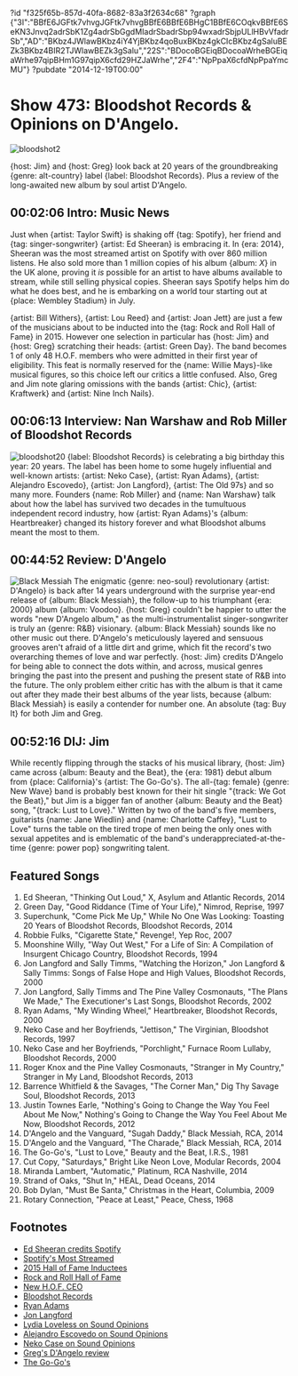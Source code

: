 ?id "f325f65b-857d-40fa-8682-83a3f2634c68"
?graph {"3I":"BBfE6JGFtk7vhvgJGFtk7vhvgBBfE6BBfE6BHgC1BBfE6COqkvBBfE6SeKN3Jnvq2adrSbK1Zg4adrSbGgdMIadrSbadrSbp94wxadrSbjpULlHBvVfadrSb","AD":"BKbz4JWlawBKbz4iY4YjBKbz4qoBuxBKbz4gkCIcBKbz4gSaluBEZk3BKbz4BIR2TJWlawBEZk3gSalu","22S":"BDocoBGEiqBDocoaWrheBGEiqaWrhe97qipBHm1G97qipX6cfd29HZJaWrhe","2F4":"NpPpaX6cfdNpPpaYmcMU"}
?pubdate "2014-12-19T00:00"
# Show 473: Bloodshot Records & Opinions on D'Angelo.

![bloodshot2](https://static.soundopinions.org/images/2014/bloodshot_web.jpg)

{host: Jim} and {host: Greg} look back at 20 years of the groundbreaking {genre: alt-country} label {label: Bloodshot Records}. Plus a review of the long-awaited new album by soul artist D'Angelo. 


## 00:02:06 Intro: Music News
Just when {artist: Taylor Swift} is shaking off {tag: Spotify}, her friend and {tag: singer-songwriter} {artist: Ed Sheeran} is embracing it. In {era: 2014}, Sheeran was the most streamed artist on Spotify with over 860 million listens. He also sold more than 1 million copies of his album {album: *X*} in the UK alone, proving it *is* possible for an artist to have albums available to stream, while still selling physical copies. Sheeran says Spotify helps him do what he does best, and he is embarking on a world tour starting out at {place: Wembley Stadium} in July. 

{artist: Bill Withers}, {artist: Lou Reed} and {artist: Joan Jett} are just a few of the musicians about to be inducted into the {tag: Rock and Roll Hall of Fame} in 2015. However one selection in particular has {host: Jim} and {host: Greg} scratching their heads: {artist: Green Day}. The band becomes 1 of only 48 H.O.F. members who were admitted in their first year of eligibility. This feat is normally reserved for the {name: Willie Mays}-like musical figures, so this choice left our critics a little confused. Also, Greg and Jim note glaring omissions with the bands {artist: Chic}, {artist: Kraftwerk} and {artist: Nine Inch Nails}.


## 00:06:13 Interview: Nan Warshaw and Rob Miller of Bloodshot Records
![bloodshot20](https://static.soundopinions.org/assets/473/AD0.jpg)
{label: Bloodshot Records} is celebrating a big birthday this year: 20 years. The label has been home to some hugely influential and well-known artists: {artist: Neko Case}, {artist: Ryan Adams}, {artist: Alejandro Escovedo}, {artist: Jon Langford}, {artist: The Old 97s} and so many more. Founders {name: Rob Miller} and {name: Nan Warshaw} talk about how the label has survived two decades in the tumultuous independent record industry, how {artist: Ryan Adams}'s {album: Heartbreaker} changed its history forever and what Bloodshot albums meant the most to them.


## 00:44:52 Review: D'Angelo
![Black Messiah](https://static.soundopinions.org/assets/473/22S0.jpg)
The enigmatic {genre: neo-soul} revolutionary {artist: D'Angelo} is back after 14 years underground with the surprise year-end release of {album: Black Messiah}, the follow-up to his triumphant {era: 2000} album {album: Voodoo}. {host: Greg} couldn't be happier to utter the words "new D'Angelo album," as the multi-instrumentalist singer-songwriter is truly an {genre: R&B} visionary. {album: Black Messiah} sounds like no other music out there. D'Angelo's meticulously layered and sensuous grooves aren't afraid of a little dirt and grime, which fit the record's two overarching themes of love and war perfectly. {host: Jim} credits D'Angelo for being able to connect the dots within, and across, musical genres bringing the past into the present and pushing the present state of R&B into the future. The only problem either critic has with the album is that it came out after they made their best albums of the year lists, because {album: Black Messiah} is easily a contender for number one. An absolute {tag: Buy It} for both Jim and Greg. 


## 00:52:16 DIJ: Jim
While recently flipping through the stacks of his musical library, {host: Jim} came across {album: Beauty and the Beat}, the {era: 1981} debut album from {place: California}'s {artist: The Go-Go's}.  The all-{tag: female} {genre: New Wave} band is probably best known for their hit single "{track: We Got the Beat}," but Jim is a bigger fan of another {album: Beauty and the Beat} song, "{track: Lust to Love}." Written by two of the band's five members, guitarists {name: Jane Wiedlin} and {name: Charlotte Caffey}, "Lust to Love" turns the table on the tired trope of men being the only ones with sexual appetites and is emblematic of the band's underappreciated-at-the-time {genre: power pop} songwriting talent.

## Featured Songs

1. Ed Sheeran, "Thinking Out Loud," X, Asylum and Atlantic Records, 2014 
1. Green Day, "Good Riddance (Time of Your Life)," Nimrod, Reprise, 1997 
1. Superchunk, "Come Pick Me Up," While No One Was Looking: Toasting 20 Years of Bloodshot Records, Bloodshot Records, 2014 
1. Robbie Fulks, "Cigarette State," Revenge!, Yep Roc, 2007 
1. Moonshine Willy, "Way Out West," For a Life of Sin: A Compilation of Insurgent Chicago Country, Bloodshot Records, 1994 
1. Jon Langford and Sally Timms, "Watching the Horizon," Jon Langford & Sally Timms: Songs of False Hope and High Values, Bloodshot Records, 2000 
1. Jon Langford, Sally Timms and The Pine Valley Cosmonauts, "The Plans We Made," The Executioner's Last Songs, Bloodshot Records, 2002 
1. Ryan Adams, "My Winding Wheel," Heartbreaker, Bloodshot Records, 2000 
1. Neko Case and her Boyfriends, "Jettison," The Virginian, Bloodshot Records, 1997 
1. Neko Case and her Boyfriends, "Porchlight," Furnace Room Lullaby, Bloodshot Records, 2000 
1. Roger Knox and the Pine Valley Cosmonauts, "Stranger in My Country," Stranger in My Land, Bloodshot Records, 2013 
1. Barrence Whitfield & the Savages, "The Corner Man," Dig Thy Savage Soul, Bloodshot Records, 2013 
1. Justin Townes Earle, "Nothing's Going to Change the Way You Feel About Me Now," Nothing's Going to Change the Way You Feel About Me Now, Bloodshot Records, 2012 
1. D'Angelo and the Vanguard, "Sugah Daddy," Black Messiah, RCA, 2014 
1. D'Angelo and the Vanguard, "The Charade," Black Messiah, RCA, 2014 
1. The Go-Go's, "Lust to Love," Beauty and the Beat, I.R.S., 1981 
1. Cut Copy, "Saturdays," Bright Like Neon Love, Modular Records, 2004 
1. Miranda Lambert, "Automatic," Platinum, RCA Nashville, 2014
1. Strand of Oaks, "Shut In," HEAL, Dead Oceans, 2014 
1. Bob Dylan, "Must Be Santa," Christmas in the Heart, Columbia, 2009 
1. Rotary Connection, "Peace at Least," Peace, Chess, 1968 


## Footnotes
- [Ed Sheeran credits Spotify](http://www.bbc.com/news/entertainment-arts-30436855)
- [Spotify's Most Streamed](http://www.billboard.com/articles/columns/pop-shop/6334841/ed-sheeran-is-spotifys-most-streamed-act-for-2014)
- [2015 Hall of Fame Inductees](http://www.rollingstone.com/music/news/green-day-lou-reed-joan-jett-ringo-starr-lead-2015-rock-and-roll-hall-of-fame-20141216)
- [Rock and Roll Hall of Fame](http://www.rockhall.com/)
- [New H.O.F. CEO](http://www.soundopinions.org/show/381)
- [Bloodshot Records](https://www.bloodshotrecords.com/)
- [Ryan Adams](http://paxamrecords.com/)
- [Jon Langford](http://jonlangford.de/)
- [Lydia Loveless on Sound Opinions](http://www.soundopinions.org/show/348/#lydialoveless)
- [Alejandro Escovedo on Sound Opinions](http://www.soundopinions.org/show/156)
- [Neko Case on Sound Opinions](http://www.soundopinions.org/show/413)
- [Greg's D'Angelo review](http://www.chicagotribune.com/entertainment/music/chi-dangelo-album-review-20141216-column.html)
- [The Go-Go's](http://www.gogos.com/)
